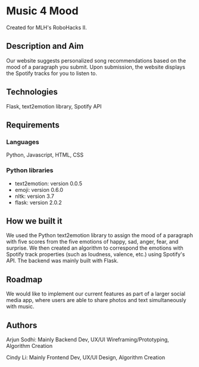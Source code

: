 # Music 4 Mood

Created for MLH's RoboHacks II.

## Description and Aim

Our website suggests personalized song recommendations based on the mood of a paragraph you submit. Upon submission, the website displays the Spotify tracks for you to listen to.


## Technologies
Flask, text2emotion library, Spotify API

## Requirements


### Languages
Python, Javascript, HTML, CSS


### Python libraries
- text2emotion: version 0.0.5
- emoji: version 0.6.0
- nltk: version 3.7
- flask: version 2.0.2

## How we built it
We used the Python text2emotion library to assign the mood of a paragraph with five scores from the five emotions of happy, sad, anger, fear, and surprise. We then created an algorithm to correspond the emotions with Spotify track properties (such as loudness, valence, etc.) using Spotify's API. The backend was mainly built with Flask.

## Roadmap
We would like to implement our current features as part of a larger social media app, where users are able to share photos and text simultaneously with music.

## Authors
Arjun Sodhi: Mainly Backend Dev, UX/UI Wireframing/Prototyping, Algorithm Creation

Cindy Li: Mainly Frontend Dev, UX/UI Design, Algorithm Creation
